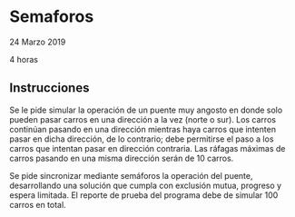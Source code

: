 # Semaforos
24 Marzo 2019

4 horas

## Instrucciones
Se le pide simular la operación de un puente muy angosto en donde solo pueden pasar carros en una dirección a la vez (norte o sur).
Los carros continúan pasando en una dirección mientras haya carros que intenten pasar en dicha dirección, de lo contrario;
debe permitirse el paso a los carros que intentan pasar en dirección contraria. Las ráfagas máximas de carros pasando en una misma 
dirección serán de 10 carros.

Se pide sincronizar mediante semáforos la operación del puente, desarrollando una solución que cumpla con exclusión mutua, 
progreso y espera limitada. El reporte de prueba del programa debe de simular 100 carros en total.
